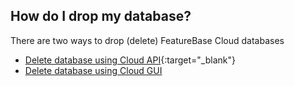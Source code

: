 ## How do I drop my database?

There are two ways to drop (delete) FeatureBase Cloud databases
* [Delete database using Cloud API](https://api-docs-featurebase-cloud.redoc.ly/latest#operation/deleteDatabase){:target="_blank"}
* [Delete database using Cloud GUI](/docs/cloud/cloud-databases/cloud-db-delete)
<!-- commented out because this statement not supported as of October 2023
* [DROP Database statement](/docs/sql-guide/statements/statement-db-drop)-->
